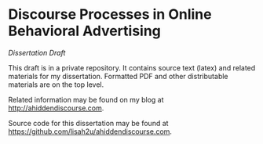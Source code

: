 Discourse Processes in Online Behavioral Advertising 
============
*Dissertation Draft*

This draft is in a private repository. It contains source text (latex) and related materials for my dissertation. Formatted PDF and other distributable materials are on the top level.

Related information may be found on my blog at http://ahiddendiscourse.com. 

Source code for this dissertation may be found at https://github.com/lisah2u/ahiddendiscourse.com.